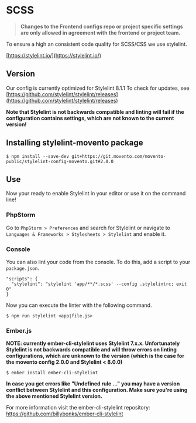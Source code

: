 # SCSS

> **Changes to the Frontend configs repo or project specific settings are only allowed in agreement with the frontend  or project team.**

To ensure a high an consistent code quality for SCSS/CSS we use stylelint.

[https://stylelint.io/](https://stylelint.io/)

## Version

Our config is currently optimized for Stylelint 8.1.1 To check for updates, see [https://github.com/stylelint/stylelint/releases](https://github.com/stylelint/stylelint/releases)

**Note that Stylelint is not backwards compatible and linting will fail if the configuration contains settings, which are not known to the current version!**

## Installing stylelint-movento package

```shell
$ npm install --save-dev git+https://git.movento.com/movento-public/stylelint-config-movento.git#2.0.0
```

## Use

Now your ready to enable Stylelint in your editor or use it on the command line!

### PhpStorm

Go to `PhpStorm > Preferences` and search for Stylelint or navigate to `Languages & Frameworks > Stylesheets > Stylelint` and enable it.

### Console

You can also lint your code from the console. To do this, add a script to your `package.json`.

```
"scripts": {
  "stylelint": "stylelint 'app/**/*.scss' --config .stylelintrc; exit 0"
}
```

Now you can execute the linter with the following command.

```
$ npm run stylelint <app|file.js>
```

### Ember.js

**NOTE: currently ember-cli-stylelint uses Stylelint 7.x.x. Unfortunately Stylelint is not backwards compatible and will throw errors on linting configurations, which are unknown to the version (which is the case for the movento config 2.0.0 and Stylelint < 8.0.0)**

```
$ ember install ember-cli-stylelint
```

**In case you get errors like "Undefined rule ..." you may have a version conflict between Stylelint and this configuration. Make sure you're using the above mentioned Stylelint version.**

For more information visit the ember-cli-stylelint repository: https://github.com/billybonks/ember-cli-stylelint
